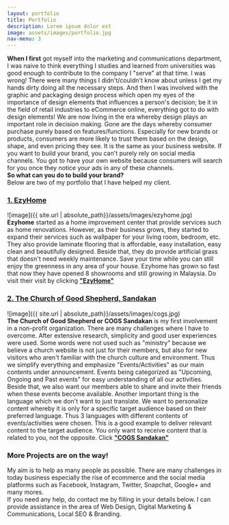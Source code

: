 ```yaml
---
layout: portfolio
title: Portfolio
description: Lorem ipsum dolor est
image: assets/images/portfolio.jpg
nav-menu: 3
---
```


<strong>When I first</strong> got myself into the marketing and communications department, I was naive to think everything I studies and learned from universities was good enough to contribute to the company I "serve" at that time. I was wrong! There were many things I didn't/couldn't know about unless I get my hands dirty doing all the necessary steps. And then I was involved with the graphic and packaging design process which open my eyes of the importance of design elements that influences a person's decision; be it in the field of retail industries to eCommerce online, everything got to do with design elements! We are now living in the era whereby design plays an important role in decision making. Gone are the days whereby consumer purchase purely based on features/functions. Especially for new brands or products, consumers are more likely to trust them based on the design, shape, and even pricing they see. It is the same as your business website. If you want to build your brand, you can't purely rely on social media channels. You got to have your own website because consumers will search for you once they notice your ads in any of these channels.<br>
<strong>So what can you do to build your brand?</strong><br>
Below are two of my portfolio that I have helped my client. 

<h3><strong><a href="http://www.ezyhome2u.com" target="_blank">1. EzyHome</a></strong></h3>
![image]({{ site.url | absolute_path}}/assets/images/ezyhome.jpg)<br>
<strong>Ezyhome</strong> started as a home improvement center that provide services such as home renovations. However, as their business grows, they started to expand their services such as wallpaper for your living room, bedroom, etc. They also provide laminate flooring that is affordable, easy installation, easy clean and beautifully designed. Beside that, they do provide artificial grass that doesn't need weekly maintenance. Save your time while you can still enjoy the greenness in any area of your house. Ezyhome has grown so fast that now they have opened 8 showrooms and still growing in Malaysia. Do visit their visit by clicking <strong><a href="http://www.ezyhome2u.com" target="_blank">"EzyHome"</a></strong>

<h3><strong><a href="http://www.cogssandakan.com" target="_blank">2. The Church of Good Shepherd, Sandakan</a></strong></h3>
![image]({{ site.url | absolute_path}}/assets/images/cogs.jpg)<br>
<strong>The Church of Good Shepherd or COGS Sandakan</strong> is my first involvement in a non-profit organization. There are many challenges where I have to overcome. After extensive research, simplicity and good user experiences were used. Some words were not used such as "ministry" because we believe a church website is not just for their members, but also for new visitors who aren't familiar with the church culture and environment. Thus we simplify everything and emphasize "Events/Activities" as our main contents under announcement. Events being categorized as "Upcoming, Ongoing and Past events" for easy understanding of all our activities. Beside that, we also want our members able to share and invite their friends when these events become available. Another important thing is the language which we don't want to just translate. We want to personalize content whereby it is only for a specific target audience based on their preferred language. Thus 3 languages with different contents of events/activities were chosen. This is a good example to deliver relevant content to the target audience. You only want to receive content that is related to you, not the opposite. Click <strong><a href="http://www.cogssandakan.com" target="_blank">"COGS Sandakan"</a></strong>

<h3><strong>More Projects are on the way!</strong></h3>
My aim is to help as many people as possible. There are many challenges in today business especially the rise of ecommerce and the social media platforms such as Facebook, Instagram, Twitter, Snapchat, Google+ and many mores.<br>
If you need any help, do contact me by filling in your details below. I can provide assistance in the area of Web Design, Digital Marketing & Communications, Local SEO & Branding. 

